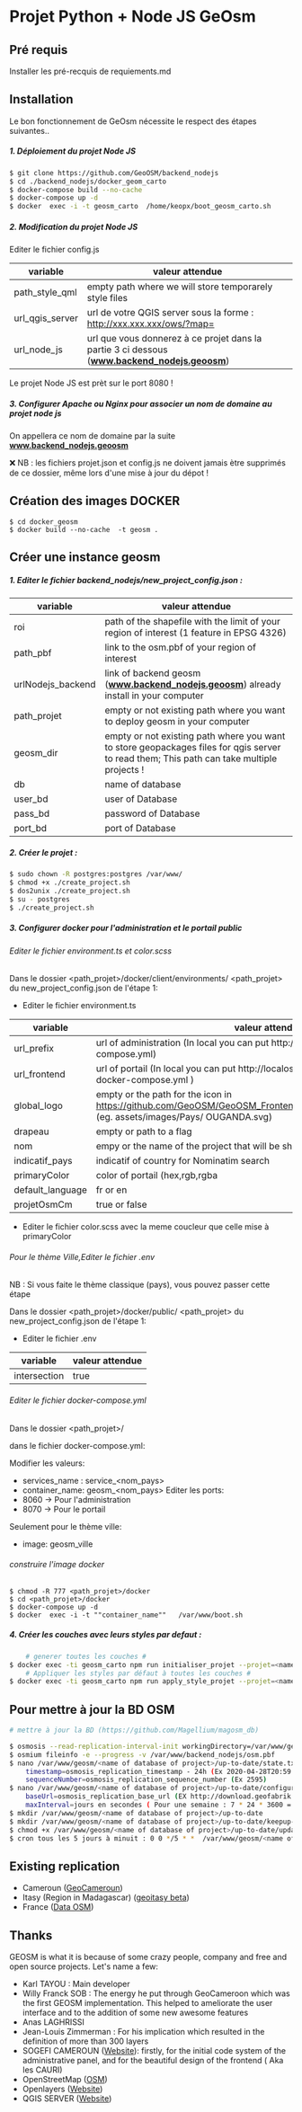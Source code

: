 # Projet Python + Node JS GeOsm

## Pré requis

Installer les pré-recquis de requiements.md

## Installation

Le bon fonctionnement de GeOsm nécessite le respect des étapes suivantes..

##### 1. Déploiement du projet Node JS

```sh
$ git clone https://github.com/GeoOSM/backend_nodejs
$ cd ./backend_nodejs/docker_geom_carto
$ docker-compose build --no-cache
$ docker-compose up -d
$ docker  exec -i -t geosm_carto  /home/keopx/boot_geosm_carto.sh
```
##### 2. Modification du projet Node JS

Editer le fichier config.js

| variable | valeur attendue |
| ------ | ------ |
| path_style_qml | empty path where we will store temporarely style files  |
| url_qgis_server | url de votre QGIS server sous la forme : http://xxx.xxx.xxx/ows/?map= |
| url_node_js | url que vous donnerez à ce projet dans la partie 3 ci dessous (**www.backend_nodejs.geoosm**)|

Le projet Node JS est prèt sur le port 8080 ! 

##### 3. Configurer Apache ou Nginx pour associer un nom de domaine au projet node js
On appellera ce nom de domaine par la suite **www.backend_nodejs.geoosm**

❌  NB : les fichiers projet.json et config.js ne doivent jamais ètre supprimés de ce dossier, même lors d'une mise à jour du dépot !

## Création des images DOCKER

```
$ cd docker_geosm
$ docker build --no-cache  -t geosm .
```
## Créer une instance geosm

##### 1. Editer le fichier backend_nodejs/new_project_config.json :

| variable | valeur attendue |
| ------ | ------ |
| roi | path of the shapefile with the limit of your region of interest (1 feature in EPSG 4326) |
| path_pbf | link to the osm.pbf of your region of interest |
| urlNodejs_backend | link of backend geosm  (**www.backend_nodejs.geoosm**)  already install in your computer |
| path_projet | empty or not existing path where you want to deploy geosm in your computer |
| geosm_dir | empty or not existing path where you want to store geopackages files for qgis server to read them; This path can take multiple projects ! |
| db | name of database |
| user_bd | user of Database |
| pass_bd | password of Database |
| port_bd | port of Database  |

##### 2. Créer le projet :

```sh
$ sudo chown -R postgres:postgres /var/www/
$ chmod +x ./create_project.sh
$ dos2unix ./create_project.sh
$ su - postgres
$ ./create_project.sh

```

##### 3. Configurer docker pour l'administration et le portail public


###### Editer le fichier environment.ts et color.scss
Dans le dossier <path_projet>/docker/client/environments/ <path_projet> du new_project_config.json de l'étape 1:
- Editer le fichier environment.ts

| variable | valeur attendue |
| ------ | ------ |
| url_prefix | url of administration (In local you can put http://localost:8060 to your file docker-compose.yml)  |
| url_frontend | url of portail (In local you can put http://localost:8070 according to your file docker-compose.yml ) |
| global_logo | empty or the path for the icon in https://github.com/GeoOSM/GeoOSM_Frontend/tree/dev/src/assets/images/Pays (eg. assets/images/Pays/ OUGANDA.svg) |
| drapeau | empty or path to a flag |
| nom | empy or the name of the project that will be show in the portail |
| indicatif_pays | indicatif of country for Nominatim search |
| primaryColor | color of portail (hex,rgb,rgba|
| default_language | fr or en |
| projetOsmCm | true or false |

- Editer le fichier color.scss avec la meme coucleur que celle mise à primaryColor

###### Pour le thème Ville,Editer le fichier .env
NB : Si vous faite le thème classique (pays), vous pouvez passer cette étape

Dans le dossier <path_projet>/docker/public/ <path_projet> du new_project_config.json de l'étape 1:
- Editer le fichier .env

| variable | valeur attendue |
| ------ | ------ |
| intersection | true |

###### Editer le fichier docker-compose.yml
Dans le dossier <path_projet>/

dans le fichier docker-compose.yml:

Modifier les valeurs:
- services_name : service_<nom_pays>
- container_name: geosm_<nom_pays>
Editer les ports:
- 8060 -> Pour l'administration
- 8070 -> Pour le portail

Seulement pour le thème ville:
- image: geosm_ville


###### construire l'image docker

```
$ chmod -R 777 <path_projet>/docker
$ cd <path_projet>/docker
$ docker-compose up -d
$ docker  exec -i -t ""container_name""   /var/www/boot.sh
```
##### 4. Créer les couches avec leurs styles par defaut :

```sh
    # generer toutes les couches #
$ docker exec -ti geosm_carto npm run initialiser_projet --projet=<name of database of project>
    # Appliquer les styles par défaut à toutes les couches #
$ docker exec -ti geosm_carto npm run apply_style_projet --projet=<name of database of project>
```

## Pour mettre à jour la BD OSM
```sh
# mettre à jour la BD (https://github.com/Magellium/magosm_db)

$ osmosis --read-replication-interval-init workingDirectory=/var/www/geosm/<name of database of project>/up-to-date
$ osmium fileinfo -e --progress -v /var/www/backend_nodejs/osm.pbf
$ nano /var/www/geosm/<name of database of project>/up-to-date/state.txt
    timestamp=osmosis_replication_timestamp - 24h (Ex 2020-04-28T20:59:03Z - 24h = 2020-04-27T20:59:03Z)
	sequenceNumber=osmosis_replication_sequence_number (Ex 2595)
$ nano /var/www/geosm/<name of database of project>/up-to-date/configuration.txt (le fichier existe déja normalement, il a été crée par la première commande avec osmosis)
    baseUrl=osmosis_replication_base_url (EX http://download.geofabrik.de/europe/france-updates)
    maxInterval=jours en secondes ( Pour une semaine : 7 * 24 * 3600 = 604800)
$ mkdir /var/www/geosm/<name of database of project>/up-to-date
$ mkdir /var/www/geosm/<name of database of project>/up-to-date/keepup-cron-logs/
$ chmod +x /var/www/geosm/<name of database of project>/up-to-date/update_osm_db.sh
$ cron tous les 5 jours à minuit : 0 0 */5 * *  /var/www/geosm/<name of database of project>/up-to-date/update_osm_db.sh > /var/www/geosm/france/up-to-date/keepup-cron-logs/keepup-cron.log 2>&1

```

## Existing replication 

* Cameroun ([GeoCameroun]( http://geoportail.geocameroun.cm/))
* Itasy (Region in Madagascar)  ([geoitasy beta]( http://geoitasy.com))
* France ([Data OSM](http://geosm.openstreetmap.fr/))

## Thanks

GEOSM is what it is because of some crazy people, company and free and open source projects. Let's name a few:
* Karl TAYOU : Main developer
* Willy Franck SOB : The energy he put through GeoCameroon which was the first GEOSM implementation. This helped to ameliorate the user interface and to the addition of some new awesome features
 * Anas LAGHRISSI
* Jean-Louis Zimmerman : For his implication which resulted in the definition of more than 300 layers
* SOGEFI CAMEROUN ([Website](http://sogefi.cm)): firstly, for the initial code system of the administrative panel, and for the beautiful design of the frontend ( Aka les CAURI)
* OpenStreetMap ([OSM](http://osm.org))
* Openlayers ([Website](http://openlayers.com))
* QGIS SERVER ([Website](https://docs.qgis.org/3.4/en/docs/training_manual/qgis_server/index.html))



